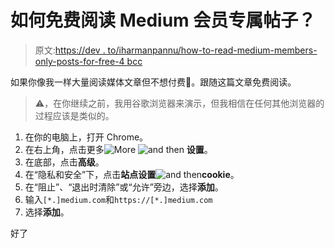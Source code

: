# 如何免费阅读 Medium 会员专属帖子？

> 原文:[https://dev . to/iharmanpannu/how-to-read-medium-members-only-posts-for-free-4 bcc](https://dev.to/iharmanpannu/how-to-read-medium-members-only-posts-for-free-4bcc)

如果你像我一样大量阅读媒体文章但不想付费🤫。跟随这篇文章免费阅读。

> ⚠️，在你继续之前，我用谷歌浏览器来演示，但我相信在任何其他浏览器的过程应该是类似的。

1.  在你的电脑上，打开 Chrome。
2.  在右上角，点击更多![More](../Images/64fc37f7a434ba86f85afb0bec6b21f6.png "More") ![and then](../Images/702948e64efc02bb4581724a160562f6.png "and then") **设置**。
3.  在底部，点击**高级**。
4.  在“隐私和安全”下，点击**站点设置**![and then](../Images/702948e64efc02bb4581724a160562f6.png "and then")**cookie**。
5.  在“阻止”、“退出时清除”或“允许”旁边，选择**添加**。
6.  输入`[*.]medium.com`和`https://[*.]medium.com`
7.  选择**添加**。

好了